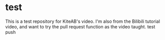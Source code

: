 # test
This is a test repository for KiteAB's video.
I'm also from the Bilibili tutorial video, and want to try the pull request function as the video taught.
test push
